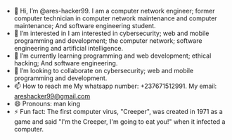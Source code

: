 - 👋 Hi, I’m @ares-hacker99. I am a computer network engineer; 
 former computer technician in computer network maintenance and computer maintenance; And software engineering student.
- 👀 I’m interested in I am interested in cybersecurity; web and mobile programming and development;  the computer network; software engineering and artificial intelligence.
- 🌱 I’m currently learning programming and web development; ethical hacking; And software engineering.
- 💞️ I’m looking to collaborate on cybersecurity; web and mobile programming and development.
- 📫 How to reach me My whatsapp number: +237671512991. My email: areshacker99@gmail.com
- 😄 Pronouns: man king
- ⚡ Fun fact: The first computer virus, "Creeper", was created in 1971 as a game and said "I'm the Creeper, I'm going to eat you!" when it infected a computer.

<!---
ares-hacker99/ares-hacker99 is a ✨ special ✨ repository because its `README.md` (this file) appears on your GitHub profile.
You can click the Preview link to take a look at your changes.
--->
